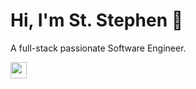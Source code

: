 # Hi,  I'm St. Stephen 👋

A full-stack passionate Software Engineer.

<p>
<a href="https://www.linkedin.com/in/st-stephen"><img height="26" src="https://img.shields.io/badge/linkedin-%230077B5.svg?&style=for-the-badge&logo=linkedin&logoColor=white"></a>
</p


